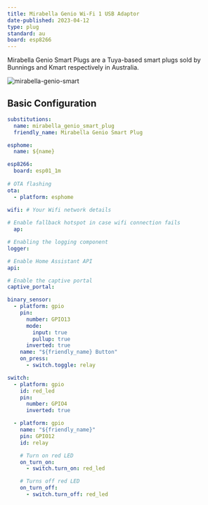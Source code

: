 ```yaml
---
title: Mirabella Genio Wi-Fi 1 USB Adaptor
date-published: 2023-04-12
type: plug
standard: au
board: esp8266
---
```


Mirabella Genio Smart Plugs are a Tuya-based smart plugs
sold by Bunnings and Kmart respectively in Australia.

![mirabella-genio-smart](/brilliant-mirabella-genio-smart-plugs.jpg)

## Basic Configuration

``` yaml
substitutions:
  name: mirabella_genio_smart_plug
  friendly_name: Mirabella Genio Smart Plug

esphome:
  name: ${name}

esp8266:
  board: esp01_1m
  
# OTA flashing
ota:
  - platform: esphome

wifi: # Your Wifi network details
  
# Enable fallback hotspot in case wifi connection fails  
  ap:

# Enabling the logging component
logger:

# Enable Home Assistant API
api:

# Enable the captive portal
captive_portal:

binary_sensor:
  - platform: gpio
    pin:
      number: GPIO13
      mode:
        input: true
        pullup: true
      inverted: true
    name: "${friendly_name} Button"
    on_press:
      - switch.toggle: relay

switch:
  - platform: gpio
    id: red_led
    pin:
      number: GPIO4
      inverted: true

  - platform: gpio
    name: "${friendly_name}"
    pin: GPIO12
    id: relay

    # Turn on red LED
    on_turn_on:
      - switch.turn_on: red_led

    # Turns off red LED
    on_turn_off:
      - switch.turn_off: red_led
```
